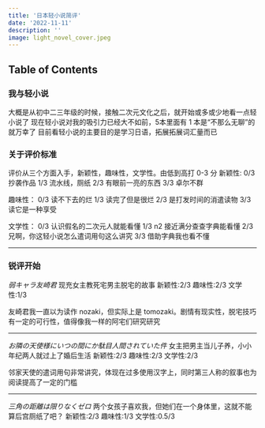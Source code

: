 ```yaml
---
title: '日本轻小说简评'
date: '2022-11-11'
description: ''
image: light_novel_cover.jpeg
---
```


## Table of Contents

### 我与轻小说
大概是从初中二三年级的时候，接触二次元文化之后，就开始或多或少地看一点轻小说了
现在轻小说对我的吸引力已经大不如前，5本里面有 1 本是“不那么无聊”的就万幸了
目前看轻小说的主要目的是学习日语，拓展拓展词汇量而已

### 关于评价标准
评价从三个方面入手，新颖性，趣味性，文学性。由低到高打 0-3 分
新颖性:
0/3 抄袭作品
1/3 流水线，厕纸
2/3 有眼前一亮的东西
3/3 卓尔不群

趣味性：
0/3 读不下去的烂
1/3 读完了但是很烂
2/3 是打发时间的消遣读物
3/3 读它是一种享受

文学性：
0/3 认识假名的二次元人就能看懂
1/3 n2 接近满分查查字典能看懂
2/3 兄啊，你这轻小说怎么遣词用句这么讲究
3/3 借助字典我也看不懂


---
### 锐评开始
*弱キャラ友崎君*
现充女主教死宅男主脱宅的故事
新颖性:2/3
趣味性:2/3
文学性:1/3

友崎君我一直以为读作 nozaki，但实际上是 tomozaki。剧情有现实性，脱宅技巧有一定的可行性，值得像我一样的阿宅们研究研究

---
*お隣の天使様にいつの間にか駄目人間されていた件*
女主把男主当儿子养，小小年纪两人就过上了婚后生活
新颖性:2/3
趣味性:2/3
文学性:2/3

邻家天使的遣词用句非常讲究，体现在过多使用汉字上，同时第三人称的叙事也为阅读提高了一定的门槛

---
*三角の距離は限りなくゼロ*
两个女孩子喜欢我，但她们在一个身体里，这就不能算后宫厕纸了吧？
新颖性:2/3
趣味性:1/3
文学性:0.5/3




